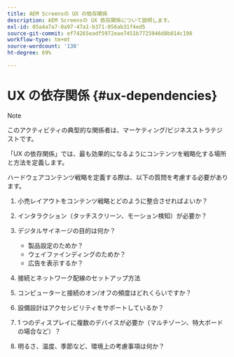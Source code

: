 ```yaml
---
title: AEM Screensの UX の依存関係
description: AEM Screensの UX 依存関係について説明します。
exl-id: 05a4a7a7-0a97-47a1-b371-056ab31f4ed5
source-git-commit: ef74265eadf5972eae7451b7725946d8b014c198
workflow-type: tm+mt
source-wordcount: '138'
ht-degree: 69%

---
```


# UX の依存関係 {#ux-dependencies}

>[!NOTE]
>
>このアクティビティの典型的な関係者は、マーケティング/ビジネスストラテジストです。

「UX の依存関係」では、最も効果的になるようにコンテンツを戦略化する場所と方法を定義します。

ハードウェアコンテンツ戦略を定義する際は、以下の質問を考慮する必要があります。

1. 小売レイアウトをコンテンツ戦略とどのように整合させればよいか？

1. インタラクション（タッチスクリーン、モーション検知）が必要か？

1. デジタルサイネージの目的は何か？

   * 製品設定のためか？
   * ウェイファインディングのためか？
   * 広告を表示するか？

1. 接続とネットワーク配線のセットアップ方法

1. コンピューターと接続のオン/オフの頻度はどれくらいですか？

1. 設備設計はアクセシビリティをサポートしているか？

1. 1 つのディスプレイに複数のデバイスが必要か（マルチゾーン、特大ボードの場合など）？

1. 明るさ、温度、季節など、環境上の考慮事項は何か？

